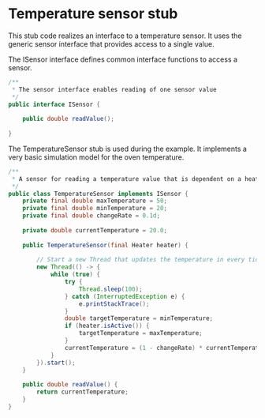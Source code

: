 # Temperature sensor stub
This stub code realizes an interface to a temperature sensor. It uses the generic sensor interface that provides access to a single value.


The ISensor interface defines common interface functions to access a sensor.
```java
/**
 * The sensor interface enables reading of one sensor value
 */
public interface ISensor {
 
	public double readValue();
 
}
```
The TemperatureSensor stub is used during the example. It implements a very basic simulation model for the oven temperature.
```java
/**
 * A sensor for reading a temperature value that is dependent on a heater
 */
public class TemperatureSensor implements ISensor {
	private final double maxTemperature = 50;
	private final double minTemperature = 20;
	private final double changeRate = 0.1d;
 
	private double currentTemperature = 20.0;
 
	public TemperatureSensor(final Heater heater) {
 
		// Start a new Thread that updates the temperature in every tick
		new Thread(() -> {
			while (true) {
				try {
					Thread.sleep(100);
				} catch (InterruptedException e) {
					e.printStackTrace();
				}
				double targetTemperature = minTemperature;
				if (heater.isActive()) {
					targetTemperature = maxTemperature;
				}
				currentTemperature = (1 - changeRate) * currentTemperature + changeRate * targetTemperature;
			}
		}).start();
	}
 
	public double readValue() {
		return currentTemperature;
	}
}
```